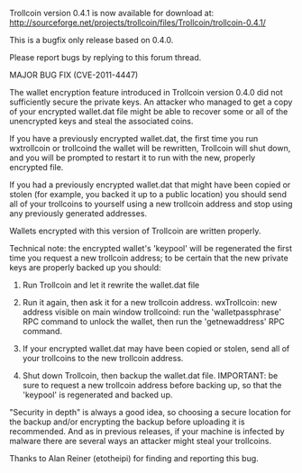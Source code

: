 Trollcoin version 0.4.1 is now available for download at:
http://sourceforge.net/projects/trollcoin/files/Trollcoin/trollcoin-0.4.1/

This is a bugfix only release based on 0.4.0.

Please report bugs by replying to this forum thread.

MAJOR BUG FIX  (CVE-2011-4447)

The wallet encryption feature introduced in Trollcoin version 0.4.0 did not sufficiently secure the private keys. An attacker who
managed to get a copy of your encrypted wallet.dat file might be able to recover some or all of the unencrypted keys and steal the
associated coins.

If you have a previously encrypted wallet.dat, the first time you run wxtrollcoin or trollcoind the wallet will be rewritten, Trollcoin will
shut down, and you will be prompted to restart it to run with the new, properly encrypted file.

If you had a previously encrypted wallet.dat that might have been copied or stolen (for example, you backed it up to a public
location) you should send all of your trollcoins to yourself using a new trollcoin address and stop using any previously generated addresses.

Wallets encrypted with this version of Trollcoin are written properly.

Technical note: the encrypted wallet's 'keypool' will be regenerated the first time you request a new trollcoin address; to be certain that the
new private keys are properly backed up you should:

1. Run Trollcoin and let it rewrite the wallet.dat file

2. Run it again, then ask it for a new trollcoin address.
wxTrollcoin: new address visible on main window
trollcoind: run the 'walletpassphrase' RPC command to unlock the wallet,  then run the 'getnewaddress' RPC command.

3. If your encrypted wallet.dat may have been copied or stolen, send all of your trollcoins to the new trollcoin address.

4. Shut down Trollcoin, then backup the wallet.dat file.
IMPORTANT: be sure to request a new trollcoin address before backing up, so that the 'keypool' is regenerated and backed up.

"Security in depth" is always a good idea, so choosing a secure location for the backup and/or encrypting the backup before uploading it is recommended. And as in previous releases, if your machine is infected by malware there are several ways an attacker might steal your trollcoins.

Thanks to Alan Reiner (etotheipi) for finding and reporting this bug.
